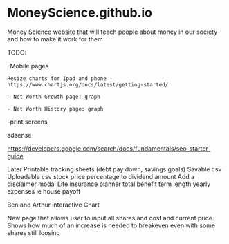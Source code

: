 # MoneyScience.github.io
Money Science website that will teach people about money in our society and how to make it work for them


TODO:

-Mobile pages
    
    Resize charts for Ipad and phone - https://www.chartjs.org/docs/latest/getting-started/
    
    - Net Worth Growth page: graph
    
    - Net Worth History page: graph

-print screens



adsense

https://developers.google.com/search/docs/fundamentals/seo-starter-guide

Later
Printable tracking sheets (debt pay down, savings goals)
Savable csv
Uploadable csv
stock price percentage to dividend amount
Add a disclaimer modal
Life insurance planner
    total benefit
    term length
    yearly expenses ie house payoff
    
Ben and Arthur interactive Chart


New page that allows user to input all shares and cost and current price. Shows how much of an increase is needed to breakeven even with some shares still loosing
